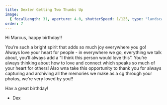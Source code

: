 ```yaml
---
title: Dexter Getting Two Thumbs Up
image:
  { focalLength: 31, aperture: 4.0, shutterSpeed: 1/125, type: "landscape" }
order: 7
---
```


Hi Marcus, happy birthday!!

You’re such a bright spirit that adds so much joy everywhere you go! Always love your heart for people - in everywhere we go, everything we talk about, you’ll always add a “I think this person would love this”. You’re always thinking about how to love and connect which speaks so much of your heart for others! Also wna take this opportunity to thank you for always capturing and archiving all the memories we make as a cg through your photos, we’re very loved by you!!

Hav a great birthday!

- Dex
